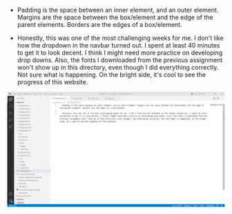 - Padding is the space between an inner element, and an outer element. Margins are the space between the box/element and the edge of the parent elements. Borders are the edges of a box/element.

- Honestly, this was one of the most challenging weeks for me. I don't like how the dropdown in the navbar turned out. I spent at least 40 minutes to get it to look decent. I think I might need more practice on developing drop downs. Also, the fonts I downloaded from the previous assignment won't show up in this directory, even though I did everything correctly. Not sure what is happening. On the bright side, it's cool to see the progress of this website. 

![screenshot](./images/A_12_screenshot.png)